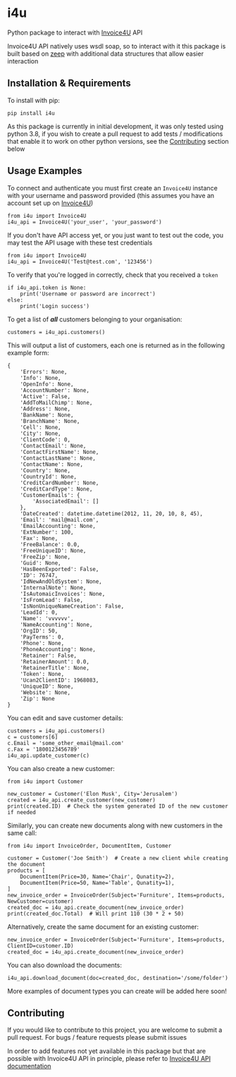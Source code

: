 # i4u
Python package to interact with [Invoice4U](https://www.invoice4u.co.il) API

Invoice4U API natively uses wsdl soap, so to interact with it this package is built based on [zeep](https://github.com/mvantellingen/python-zeep) with additional data structures that allow easier interaction

## Installation & Requirements
To install with pip:

    pip install i4u

As this package is currently in initial development, it was only tested using python 3.8, if you wish to create a pull request to add tests / modifications that enable it to work on other python versions, see the [Contributing]() section below

## Usage Examples
To connect and authenticate you must first create an `Invoice4U` instance with your username and password provided (this assumes you have an account set up on [Invoice4U](https://www.invoice4u.co.il))

    from i4u import Invoice4U
    i4u_api = Invoice4U('your_user', 'your_password')

If you don't have API access yet, or you just want to test out the code, you may test the API usage with these test credentials

    from i4u import Invoice4U
    i4u_api = Invoice4U('Test@test.com', '123456')

To verify that you're logged in correctly, check that you received a `token`

    if i4u_api.token is None:
        print('Username or password are incorrect')
    else:
        print('Login success')

To get a list of **_all_** customers belonging to your organisation:

    customers = i4u_api.customers()

This will output a list of customers, each one is returned as in the following example form:
    
    {
        'Errors': None,
        'Info': None,
        'OpenInfo': None,
        'AccountNumber': None,
        'Active': False,
        'AddToMailChimp': None,
        'Address': None,
        'BankName': None,
        'BranchName': None,
        'Cell': None,
        'City': None,
        'ClientCode': 0,
        'ContactEmail': None,
        'ContactFirstName': None,
        'ContactLastName': None,
        'ContactName': None,
        'Country': None,
        'CountryId': None,
        'CreditCardNumber': None,
        'CreditCardType': None,
        'CustomerEmails': {
            'AssociatedEmail': []
        },
        'DateCreated': datetime.datetime(2012, 11, 20, 10, 8, 45),
        'Email': 'mail@mail.com',
        'EmailAccounting': None,
        'ExtNumber': 100,
        'Fax': None,
        'FreeBalance': 0.0,
        'FreeUniqueID': None,
        'FreeZip': None,
        'Guid': None,
        'HasBeenExported': False,
        'ID': 76747,
        'IdNewAndOldSystem': None,
        'InternalNote': None,
        'IsAutomaicInvoices': None,
        'IsFromLead': False,
        'IsNonUniqueNameCreation': False,
        'LeadId': 0,
        'Name': 'vvvvvv',
        'NameAccounting': None,
        'OrgID': 50,
        'PayTerms': 0,
        'Phone': None,
        'PhoneAccounting': None,
        'Retainer': False,
        'RetainerAmount': 0.0,
        'RetainerTitle': None,
        'Token': None,
        'Ucan2ClientID': 1968083,
        'UniqueID': None,
        'Website': None,
        'Zip': None
    }

You can edit and save customer details:

    customers = i4u_api.customers()
    c = customers[6]
    c.Email = 'some_other_email@mail.com'
    c.Fax = '1800123456789'
    i4u_api.update_customer(c)

You can also create a new customer:

    from i4u import Customer

    new_customer = Customer('Elon Musk', City='Jerusalem')
    created = i4u_api.create_customer(new_customer)
    print(created.ID)  # Check the system generated ID of the new customer if needed

Similarly, you can create new documents along with new customers in the same call:

    from i4u import InvoiceOrder, DocumentItem, Customer

    customer = Customer('Joe Smith')  # Create a new client while creating the document
    products = [
        DocumentItem(Price=30, Name='Chair', Qunatity=2),
        DocumentItem(Price=50, Name='Table', Qunatity=1),
    ]
    new_invoice_order = InvoiceOrder(Subject='Furniture', Items=products, NewCustomer=customer)
    created_doc = i4u_api.create_document(new_invoice_order)
    print(created_doc.Total)  # Will print 110 (30 * 2 + 50)

Alternatively, create the same document for an existing customer:

    new_invoice_order = InvoiceOrder(Subject='Furniture', Items=products, ClientID=customer.ID)
    created_doc = i4u_api.create_document(new_invoice_order)

You can also download the documents:

    i4u_api.download_document(doc=created_doc, destination='/some/folder')

More examples of document types you can create will be added here soon!
    

## Contributing

If you would like to contribute to this project, you are welcome to submit a pull request. For bugs / feature requests please submit issues

In order to add features not yet available in this package but that are possible with Invoice4U API in principle, please refer to [Invoice4U API documentation](https://invoice4uapi.docs.apiary.io/)